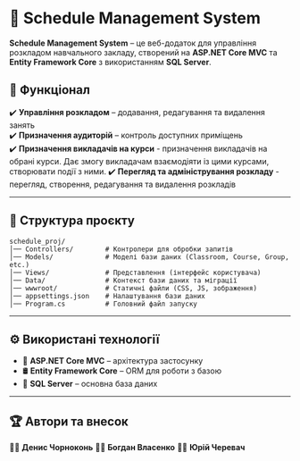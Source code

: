# 📅 Schedule Management System

**Schedule Management System** – це веб-додаток для управління розкладом навчального закладу, створений на **ASP.NET Core MVC** та **Entity Framework Core** з використанням **SQL Server**.

## 🚀 Функціонал
✔️ **Управління розкладом** – додавання, редагування та видалення занять  
✔️ **Призначення аудиторій** – контроль доступних приміщень  
✔️ **Призначення викладачів на курси**  - призначення викладачів на обрані курси. Дає змогу викладачам взаємодіяти із цими курсами, створювати події з ними.
✔️ **Перегляд та адміністрування розкладу**  - перегляд, створення, редагування та видалення розкладів

---

## 📌 Структура проєкту
```
schedule_proj/
│── Controllers/        # Контролери для обробки запитів
│── Models/             # Моделі бази даних (Classroom, Course, Group, etc.)
│── Views/              # Представлення (інтерфейс користувача)
│── Data/               # Контекст бази даних та міграції
│── wwwroot/            # Статичні файли (CSS, JS, зображення)
│── appsettings.json    # Налаштування бази даних
│── Program.cs          # Головний файл запуску
```

---

## ⚙️ Використані технології
- 🎯 **ASP.NET Core MVC** – архітектура застосунку
- 🛢 **Entity Framework Core** – ORM для роботи з базою
- 💾 **SQL Server** – основна база даних

---

## 🏆 Автори та внесок
👨‍💻 **Денис Чорноконь**
👨‍💻 **Богдан Власенко**
👨‍💻 **Юрій Черевач**
